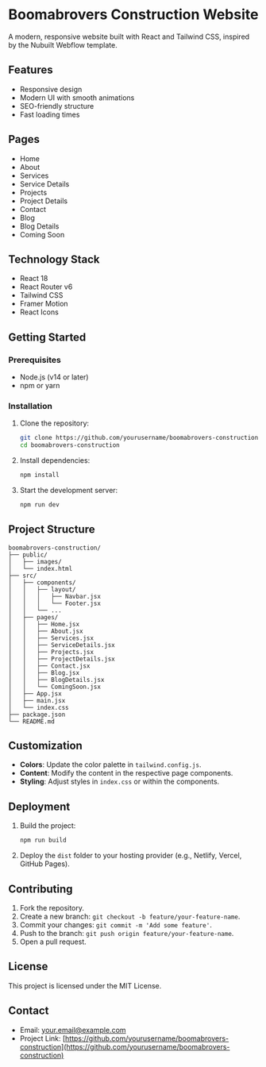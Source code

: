 # Boomabrovers Construction Website

A modern, responsive website built with React and Tailwind CSS, inspired by the Nubuilt Webflow template.

## Features

- Responsive design
- Modern UI with smooth animations
- SEO-friendly structure
- Fast loading times

## Pages

- Home
- About
- Services
- Service Details
- Projects
- Project Details
- Contact
- Blog
- Blog Details
- Coming Soon

## Technology Stack

- React 18
- React Router v6
- Tailwind CSS
- Framer Motion
- React Icons

## Getting Started

### Prerequisites

- Node.js (v14 or later)
- npm or yarn

### Installation

1. Clone the repository:
   ```bash
   git clone https://github.com/yourusername/boomabrovers-construction.git
   cd boomabrovers-construction
   ```

2. Install dependencies:
   ```bash
   npm install
   ```

3. Start the development server:
   ```bash
   npm run dev
   ```

## Project Structure

```
boomabrovers-construction/
├── public/
│   ├── images/
│   └── index.html
├── src/
│   ├── components/
│   │   ├── layout/
│   │   │   ├── Navbar.jsx
│   │   │   └── Footer.jsx
│   │   └── ...
│   ├── pages/
│   │   ├── Home.jsx
│   │   ├── About.jsx
│   │   ├── Services.jsx
│   │   ├── ServiceDetails.jsx
│   │   ├── Projects.jsx
│   │   ├── ProjectDetails.jsx
│   │   ├── Contact.jsx
│   │   ├── Blog.jsx
│   │   ├── BlogDetails.jsx
│   │   └── ComingSoon.jsx
│   ├── App.jsx
│   ├── main.jsx
│   └── index.css
├── package.json
└── README.md
```

## Customization

- **Colors**: Update the color palette in `tailwind.config.js`.
- **Content**: Modify the content in the respective page components.
- **Styling**: Adjust styles in `index.css` or within the components.

## Deployment

1. Build the project:
   ```bash
   npm run build
   ```

2. Deploy the `dist` folder to your hosting provider (e.g., Netlify, Vercel, GitHub Pages).

## Contributing

1. Fork the repository.
2. Create a new branch: `git checkout -b feature/your-feature-name`.
3. Commit your changes: `git commit -m 'Add some feature'`.
4. Push to the branch: `git push origin feature/your-feature-name`.
5. Open a pull request.

## License

This project is licensed under the MIT License.

## Contact

- Email: your.email@example.com
- Project Link: [https://github.com/yourusername/boomabrovers-construction](https://github.com/yourusername/boomabrovers-construction)
